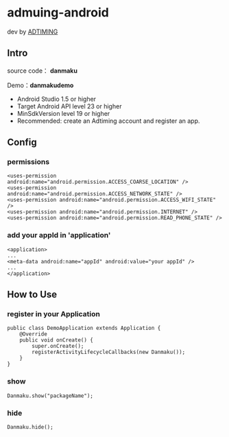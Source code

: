 # admuing-android

dev by [ADTIMING](http://www.adtiming.com/)

## Intro

source code： **danmaku**

Demo：**danmakudemo**

-   Android Studio 1.5 or higher
- 	Target Android API level 23 or higher
- 	MinSdkVersion level 19 or higher
- 	Recommended: create an Adtiming account and register an app.

## Config

### permissions 

    <uses-permission android:name="android.permission.ACCESS_COARSE_LOCATION" />
    <uses-permission android:name="android.permission.ACCESS_NETWORK_STATE" />
    <uses-permission android:name="android.permission.ACCESS_WIFI_STATE" />
    <uses-permission android:name="android.permission.INTERNET" />
    <uses-permission android:name="android.permission.READ_PHONE_STATE" />
    
### add your appId in 'application'
    <application>
    ...
    <meta-data android:name="appId" android:value="your appId" />
    ...
    </application>

## How to Use


### register in your Application

    public class DemoApplication extends Application {
        @Override
        public void onCreate() {
            super.onCreate();
            registerActivityLifecycleCallbacks(new Danmaku());
        }
    }

### show

    Danmaku.show("packageName");
    
### hide

    Danmaku.hide();
